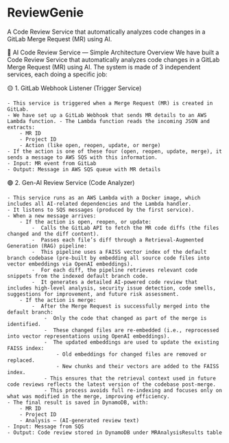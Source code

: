 # ReviewGenie

A Code Review Service that automatically analyzes code changes in a GitLab Merge Request (MR) using AI.

🧠 AI Code Review Service — Simple Architecture Overview
We have built a Code Review Service that automatically analyzes code changes in a GitLab Merge Request (MR) using AI. The system is made of 3 independent services, each doing a specific job:

🟡 1. GitLab Webhook Listener (Trigger Service)

    - This service is triggered when a Merge Request (MR) is created in GitLab.
    - We have set up a GitLab Webhook that sends MR details to an AWS Lambda function. - The Lambda function reads the incoming JSON and extracts:
        - MR ID
        - Project ID
        - Action (like open, reopen, update, or merge)
    - If the action is one of these four (open, reopen, update, merge), it sends a message to AWS SQS with this information.
    - Input: MR event from GitLab
    - Output: Message in AWS SQS queue with MR details

🟢 2. Gen-AI Review Service (Code Analyzer)

    - This service runs as an AWS Lambda with a Docker image, which includes all AI-related dependencies and the Lambda handler.
    - It listens to SQS messages (produced by the first service).
    - When a new message arrives:
        - If the action is open, reopen, or update:
            -  Calls the GitLab API to fetch the MR code diffs (the files changed and the diff content).
            -  Passes each file’s diff through a Retrieval-Augmented Generation (RAG) pipeline:
            -  This pipeline uses a FAISS vector index of the default branch codebase (pre-built by embedding all source code files into vector embeddings via OpenAI embeddings).
            -  For each diff, the pipeline retrieves relevant code snippets from the indexed default branch code.
            -  It generates a detailed AI-powered code review that includes high-level analysis, security issue detection, code smells, suggestions for improvement, and future risk assessment.
        - If the action is merge:
            -  After the Merge Request is successfully merged into the default branch:
                -  Only the code that changed as part of the merge is identified.
                -  These changed files are re-embedded (i.e., reprocessed into vector representations using OpenAI embeddings).
                -  The updated embeddings are used to update the existing FAISS index:
                    - Old embeddings for changed files are removed or replaced.
                    - New chunks and their vectors are added to the FAISS index.
                - This ensures that the retrieval context used in future code reviews reflects the latest version of the codebase post-merge.
                - This process avoids full re-indexing and focuses only on what was modified in the merge, improving efficiency.
    - The final result is saved in DynamoDB, with:
        - MR ID
        - Project ID
        - Analysis – (AI-generated review text)
    - Input: Message from SQS
    - Output: Code review stored in DynamoDB under MRAnalysisResults table
